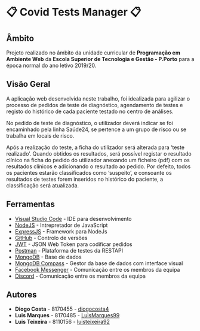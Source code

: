 # :clipboard: Covid Tests Manager :clipboard:

## Âmbito

Projeto realizado no âmbito da unidade curricular de **Programação em Ambiente Web** da **Escola Superior de Tecnologia e Gestão - P.Porto** para a época normal do ano letivo 2019/20.

## Visão Geral

A aplicação web desenvolvida neste trabalho, foi idealizada para agilizar o processo de pedidos de teste de diagnóstico, agendamento de testes e registo do histórico de cada paciente testado no centro de análises.

No pedido de teste de diagnóstico, o utilizador deverá indicar se foi encaminhado pela linha Saúde24, se pertence a um grupo de risco ou se trabalha em locais de risco.

Após a realização do teste, a ficha do utilizador será alterada para ‘teste realizado’. Quando obtidos os resultados, será possível registar o resultado clínico na ficha do pedido do utilizador anexando um ficheiro (pdf) com os resultados clínicos e adicionando o resultado ao pedido.
Por defeito, todos os pacientes estarão classificados como ‘suspeito’, e consoante os resultados de testes forem inseridos no histórico do paciente, a classificação será atualizada.

## Ferramentas

- [Visual Studio Code](https://code.visualstudio.com/) - IDE para desenvolvimento
- [NodeJS](https://nodejs.org/en/) - Intrepretador de JavaScript
- [ExpressJS](https://expressjs.com/) - Framework para NodeJs
- [GitHub](https://github.com/) - Controlo de versões
- [JWT](https://jwt.io/) - JSON Web Token para codificar pedidos
- [Postman](https://www.postman.com/) - Plataforma de testes da RESTAPI
- [MongoDB](https://www.mongodb.com/) - Base de dados
- [MongoDB Compass](https://www.mongodb.com/products/compass) - Gestor da base de dados com interface visual
- [Facebook Messenger](https://www.messenger.com/) - Comunicação entre os membros da equipa
- [Discord](https://discord.com/) - Comunicação entre os membros da equipa

## Autores

- **Diogo Costa** - 8170455 - [diogocosta4](https://github.com/diogocosta4)
- **Luis Marques** - 8170485 - [LuisMarques99](https://github.com/LuisMarques99)
- **Luis Teixeira** - 8110156 - [luisteixeira92](https://github.com/luisteixeira92)
